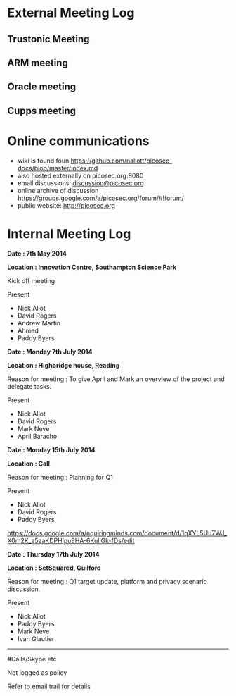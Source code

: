 
# External Meeting Log


## Trustonic Meeting

## ARM meeting


## Oracle meeting



## Cupps meeting





# Online communications

* wiki is found foun https://github.com/nallott/picosec-docs/blob/master/index.md
* also hosted externally on picosec.org:8080
* email discussions: discussion@picosec.org
* online archive of discussion https://groups.google.com/a/picosec.org/forum/#!forum/
* public website: http://picosec.org 


# Internal Meeting Log

**Date :  7th May 2014**

**Location : Innovation Centre, Southampton Science Park** 

Kick off meeting 

Present
 
- Nick Allot
- David Rogers
- Andrew Martin
- Ahmed
- Paddy Byers

**Date : Monday 7th July 2014**

**Location : Highbridge house, Reading** 

Reason for meeting : To give April and Mark an overview of the project and delegate tasks.

Present
 
- Nick Allot
- David Rogers
- Mark Neve
- April Baracho

**Date : Monday 15th July 2014**

**Location : Call** 

Reason for meeting : Planning for Q1

Present
 
- Nick Allot
- David Rogers
- Paddy Byers


https://docs.google.com/a/nquiringminds.com/document/d/1qXYL5Uu7WJ_X0m2K_a5zaKDPHlpu9HA-6KuIiGk-fDs/edit

**Date : Thursday 17th July 2014**

**Location : SetSquared, Guilford** 

Reason for meeting : Q1 target update, platform and privacy scenario discussion.

Present
 
- Nick Allot
- Paddy Byers
- Mark Neve
- Ivan Glautier 

----------------------------------------------------



#Calls/Skype etc

Not logged as policy

Refer to email trail for details


